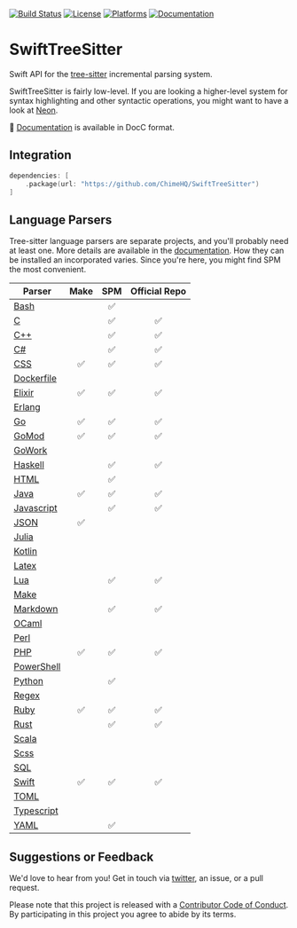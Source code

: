 [![Build Status][build status badge]][build status]
[![License][license badge]][license]
[![Platforms][platforms badge]][platforms]
[![Documentation][documentation badge]][documentation]

# SwiftTreeSitter

Swift API for the [tree-sitter](https://tree-sitter.github.io/) incremental parsing system.

SwiftTreeSitter is fairly low-level. If you are looking a higher-level system for syntax highlighting and other syntactic operations, you might want to have a look at [Neon](https://github.com/ChimeHQ/Neon).

📖 [Documentation][documentation] is available in DocC format.

## Integration

```swift
dependencies: [
    .package(url: "https://github.com/ChimeHQ/SwiftTreeSitter")
]
```

## Language Parsers

Tree-sitter language parsers are separate projects, and you'll probably need at least one. More details are available in the [documentation][documentation]. How they can be installed an incorporated varies. Since you're here, you might find SPM the most convenient.

| Parser | Make | SPM | Official Repo |
| --- | :---: | :---: | :---: |
| [Bash](https://github.com/lukepistrol/tree-sitter-bash/tree/feature/spm) | | ✅ | |
| [C](https://github.com/tree-sitter/tree-sitter-c) | | ✅ | ✅ |
| [C++](https://github.com/tree-sitter/tree-sitter-cpp) | | ✅ | ✅ |
| [C#](https://github.com/tree-sitter/tree-sitter-c-sharp) | | ✅ | ✅ |
| [CSS](https://github.com/lukepistrol/tree-sitter-css/tree/feature/spm) | ✅ | ✅ | ✅ |
| [Dockerfile](https://github.com/camdencheek/tree-sitter-dockerfile) | | | |
| [Elixir](https://github.com/elixir-lang/tree-sitter-elixir) | ✅ | ✅ | ✅ |
| [Erlang](https://github.com/AbstractMachinesLab/tree-sitter-erlang) | | | |
| [Go](https://github.com/tree-sitter/tree-sitter-go) | ✅ | ✅ | ✅ |
| [GoMod](https://github.com/camdencheek/tree-sitter-go-mod) | ✅ | ✅ | ✅ |
| [GoWork](https://github.com/omertuc/tree-sitter-go-work) | | | |
| [Haskell](https://github.com/tree-sitter/tree-sitter-haskell) | | ✅ | ✅ |
| [HTML](https://github.com/mattmassicotte/tree-sitter-html/tree/feature/spm) | | ✅ | |
| [Java](https://github.com/tree-sitter/tree-sitter-java) | ✅ | ✅ | ✅ |
| [Javascript](https://github.com/tree-sitter/tree-sitter-javascript) | | ✅ | ✅ |
| [JSON](https://github.com/tree-sitter/tree-sitter-json) | ✅ |
| [Julia](https://github.com/tree-sitter/tree-sitter-julia) | | | |
| [Kotlin](https://github.com/fwcd/tree-sitter-kotlin) | | | |
| [Latex](https://github.com/latex-lsp/tree-sitter-latex) | | | |
| [Lua](https://github.com/Azganoth/tree-sitter-lua) | | ✅ | ✅ |
| [Make](https://github.com/alemuller/tree-sitter-make) | | | |
| [Markdown](https://github.com/MDeiml/tree-sitter-markdown) | | ✅ | ✅ |
| [OCaml](https://github.com/tree-sitter/tree-sitter-ocaml) | | | |
| [Perl](https://github.com/ganezdragon/tree-sitter-perl) | | | |
| [PHP](https://github.com/tree-sitter/tree-sitter-php) | ✅ | ✅ | ✅ |
| [PowerShell](https://github.com/PowerShell/tree-sitter-PowerShell) | | | |
| [Python](https://github.com/lukepistrol/tree-sitter-python/tree/feature/spm) | | ✅ | |
| [Regex](https://github.com/tree-sitter/tree-sitter-regex) | | | |
| [Ruby](https://github.com/tree-sitter/tree-sitter-ruby) | ✅ | ✅ | ✅ |
| [Rust](https://github.com/tree-sitter/tree-sitter-rust) | | ✅ | ✅ |
| [Scala](https://github.com/tree-sitter/tree-sitter-scala) | | | |
| [Scss](https://github.com/serenadeai/tree-sitter-scss) | | | |
| [SQL](https://github.com/derekstride/tree-sitter-sql) | | | |
| [Swift](https://github.com/alex-pinkus/tree-sitter-swift/tree/with-generated-files) | ✅ | ✅ | ✅ |
| [TOML](https://github.com/ikatyang/tree-sitter-toml) | | | |
| [Typescript](https://github.com/tree-sitter/tree-sitter-typescript) | | | |
| [YAML](https://github.com/mattmassicotte/tree-sitter-yaml/tree/feature/spm) | | ✅ | |

## Suggestions or Feedback

We'd love to hear from you! Get in touch via [twitter](https://twitter.com/chimehq), an issue, or a pull request.

Please note that this project is released with a [Contributor Code of Conduct](CODE_OF_CONDUCT.md). By participating in this project you agree to abide by its terms.

[build status]: https://github.com/ChimeHQ/SwiftTreeSitter/actions
[build status badge]: https://github.com/ChimeHQ/SwiftTreeSitter/workflows/CI/badge.svg
[license]: https://opensource.org/licenses/BSD-3-Clause
[license badge]: https://img.shields.io/github/license/ChimeHQ/SwiftTreeSitter
[platforms]: https://swiftpackageindex.com/ChimeHQ/SwiftTreeSitter
[platforms badge]: https://img.shields.io/endpoint?url=https%3A%2F%2Fswiftpackageindex.com%2Fapi%2Fpackages%2FChimeHQ%2FSwiftTreeSitter%2Fbadge%3Ftype%3Dplatforms
[documentation]: https://swiftpackageindex.com/ChimeHQ/SwiftTreeSitter/main/documentation
[documentation badge]: https://img.shields.io/badge/Documentation-DocC-blue
